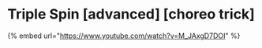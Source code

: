 # Triple Spin \[advanced] \[choreo trick]

{% embed url="https://www.youtube.com/watch?v=M_JAxgD7DOI" %}
